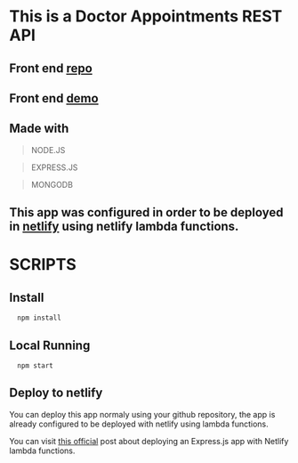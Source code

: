 # This is a Doctor Appointments REST API

## Front end [repo](https://github.com/willlymendoza/doctor_appointments_front_end)

## Front end [demo](https://doctor-appointments.netlify.app/)

## Made with

> NODE.JS

> EXPRESS.JS

> MONGODB

## This app was configured in order to be deployed in [netlify](netlifly) using netlify lambda functions.

# SCRIPTS

## Install

```
  npm install
```

## Local Running

```
  npm start
```

## Deploy to netlify

You can deploy this app normaly using your github repository, the app is already configured to be deployed with netlify using lambda functions.

You can visit [this official](https://www.netlify.com/blog/2018/09/13/how-to-run-express.js-apps-with-netlify-functions/) post about deploying an Express.js app with Netlify lambda functions.
